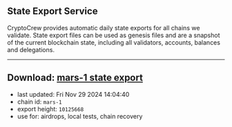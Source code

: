 ## State Export Service
CryptoCrew provides automatic daily state exports for all chains we validate. State export files can be used as genesis files and are a snapshot of the current blockchain state, including all validators, accounts, balances and delegations.

---
**Download: [mars-1 state export](https://dl-eu2.ccvalidators.com/SERVICE/mars/mars-1_export_10125668.json)**
---

- last updated: Fri Nov 29 2024 14:04:40
- chain id: `mars-1`
- export height: `10125668`
- use for: airdrops, local tests, chain recovery
